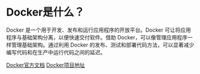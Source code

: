 # Docker是什么？
Docker 是一个用于开发、发布和运行应用程序的开放平台。Docker 可让将应用程序与基础架构分离，以便快速交付软件。借助 Docker，可以像管理应用程序一样管理基础架构。通过利用 Docker 的发布、测试和部署代码方法，可以显著减少编写代码和在生产中运行代码之间的延迟。


[Docker官方文档](https://docs.docker.com/)
[Docker项目地址](https://github.com/docker)
